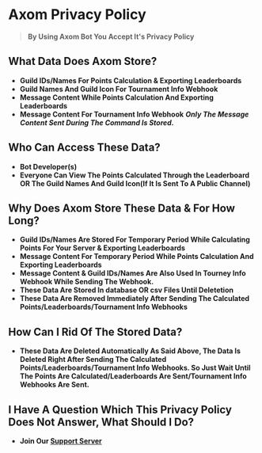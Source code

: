 # Axom Privacy Policy

> **By Using Axom Bot You Accept It's Privacy Policy**

## What Data Does Axom Store?

- **Guild IDs/Names For Points Calculation & Exporting Leaderboards**
- **Guild Names And Guild Icon For Tournament Info Webhook**
- **Message Content While Points Calculation And Exporting Leaderboards**
- **Message Content For Tournament Info Webhook**
  **_Only The Message Content Sent During The Command Is Stored._**

## Who Can Access These Data?

- **Bot Developer(s)**
- **Everyone Can View The Points Calculated Through the Leaderboard OR The Guild Names And Guild Icon(If It Is Sent To A Public Channel)**

## Why Does Axom Store These Data & For How Long?

- **Guild IDs/Names Are Stored For Temporary Period While Calculating Points For Your Server & Exporting Leaderboards**
- **Message Content For Temporary Period While Points Calculation And Exporting Leaderboards**
- **Message Content & Guild IDs/Names Are Also Used In Tourney Info Webhook While Sending The Webhook.**
- **These Data Are Stored In database OR csv Files Until Deletetion**
- **These Data Are Removed Immediately After Sending The Calculated Points/Leaderboards/Tournament Info Webhooks**

## How Can I Rid Of The Stored Data?

- **These Data Are Deleted Automatically As Said Above, The Data Is Deleted Right After Sending The Calculated Points/Leaderboards/Tournament Info Webhooks. So Just Wait Until The Points Are Calculated/Leaderboards Are Sent/Tournament Info Webhooks Are Sent.**

## I Have A Question Which This Privacy Policy Does Not Answer, What Should I Do?

- **Join Our [Support Server](https://discord.gg/uW7WXxBtBW)**
